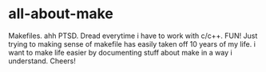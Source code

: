 # all-about-make

Makefiles. ahh PTSD.
Dread everytime i have to work with c/c++. FUN! Just trying to making sense of makefile has easily taken off 10 years of my life.
i want to make life easier by documenting stuff about make in a way i understand. Cheers!
